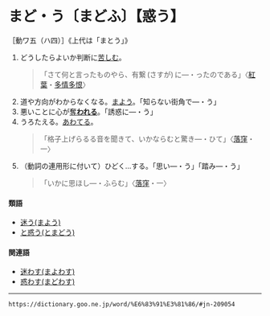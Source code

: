 # まど・う〔まどふ〕【惑う】

［動ワ五（ハ四）］《上代は「まとう」》

1. どうしたらよいか判断に[苦しむ](くるしむ（苦しむ）)。
    >「さて何と言ったものやら、有繋 (さすが) に―・ったのである」〈[紅葉](https://dictionary.goo.ne.jp/word/person/%E5%B0%BE%E5%B4%8E%E7%B4%85%E8%91%89/#jn-30751)・[多情多恨](https://dictionary.goo.ne.jp/word/%E5%A4%9A%E6%83%85%E5%A4%9A%E6%81%A8/#jn-136526)〉
2. 道や方向がわからなくなる。[まよう](まよう（迷う）)。「知らない街角で―・う」
3. 悪いことに心が[奪**われる**](うばう（奪う）)。「誘惑に―・う」
4. うろたえる。[あわてる](あわてる（慌てる／周章てる）)。
    >「格子上げらるる音を聞きて、いかならむと驚き―・ひて」〈[落窪](https://dictionary.goo.ne.jp/word/%E8%90%BD%E7%AA%AA%E7%89%A9%E8%AA%9E/#jn-31545)・一〉
5. （動詞の連用形に付いて）ひどく…する。「思い―・う」「踏み―・う」
    >「いかに思ほし―・ふらむ」〈[落窪](https://dictionary.goo.ne.jp/word/%E8%90%BD%E7%AA%AA%E7%89%A9%E8%AA%9E/#jn-31545)・一〉
        

#### 類語

-   [迷う(まよう)](まよう（迷う）)
-   [と惑う(とまどう)](とまどう（戸惑う）)

#### 関連語

-   [迷わす(まよわす)](https://dictionary.goo.ne.jp/word/%E8%BF%B7%E3%82%8F%E3%81%99/#jn-209729)
-   [惑わす(まどわす)](https://dictionary.goo.ne.jp/word/%E6%83%91%E3%82%8F%E3%81%99/#jn-209141)

---
`https://dictionary.goo.ne.jp/word/%E6%83%91%E3%81%86/#jn-209054`